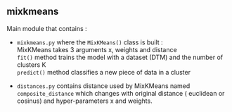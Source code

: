 ## mixkmeans

Main module that contains : 

- `mixkmeans.py` where the `MixKMeans()` class is built : \
  MixKMeans takes 3 arguments x, weights and distance\
  `fit()` method trains the model with a dataset (DTM) and the number of clusters K \
  `predict()` method classifies a new piece of data in a cluster
  
- `distances.py` contains distance used by MixKMeans named `composite_distance` which changes with original distance ( euclidean or cosinus) and hyper-parameters x and weights.
